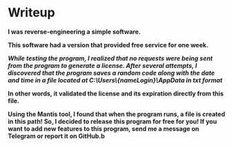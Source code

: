 # Writeup 

<b> 
I was reverse-engineering a simple software.

This software had a version that provided free service for one week.

<i> 
While testing the program, I realized that no requests were being sent from the program to generate a license. After several attempts, I discovered that the program saves a random code along with the date and time in a file located at C:\Users\{nameLogin}\AppData in txt format</i>

In other words, it validated the license and its expiration directly from this file.

Using the Mantis tool, I found that when the program runs, a file is created in this path! So, I decided to release this program for free for you! If you want to add new features to this program, send me a message on Telegram or report it on GitHub.b</b> 

